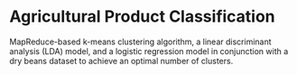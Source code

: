 # Agricultural Product Classification
MapReduce-based k-means clustering algorithm, a linear discriminant analysis (LDA) model, and a logistic regression model in conjunction with a dry beans dataset to achieve an optimal number of clusters.
